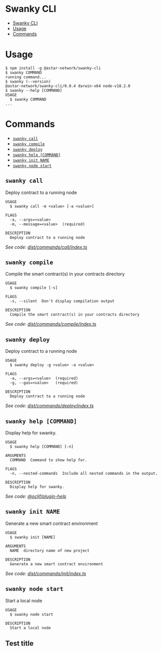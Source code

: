 # Swanky CLI

<!-- toc -->
* [Swanky CLI](#swanky-cli)
* [Usage](#usage)
* [Commands](#commands)
<!-- tocstop -->

# Usage

<!-- usage -->
```sh-session
$ npm install -g @astar-network/swanky-cli
$ swanky COMMAND
running command...
$ swanky (--version)
@astar-network/swanky-cli/0.0.4 darwin-x64 node-v18.2.0
$ swanky --help [COMMAND]
USAGE
  $ swanky COMMAND
...
```
<!-- usagestop -->

# Commands

<!-- commands -->
* [`swanky call`](#swanky-call)
* [`swanky compile`](#swanky-compile)
* [`swanky deploy`](#swanky-deploy)
* [`swanky help [COMMAND]`](#swanky-help-command)
* [`swanky init NAME`](#swanky-init-name)
* [`swanky node start`](#swanky-node-start)

## `swanky call`

Deploy contract to a running node

```
USAGE
  $ swanky call -m <value> [-a <value>]

FLAGS
  -a, --args=<value>
  -m, --message=<value>  (required)

DESCRIPTION
  Deploy contract to a running node
```

_See code: [dist/commands/call/index.ts](https://github.com/AstarNetwork/swanky-cli/blob/v0.0.4/dist/commands/call/index.ts)_

## `swanky compile`

Compile the smart contract(s) in your contracts directory

```
USAGE
  $ swanky compile [-s]

FLAGS
  -s, --silent  Don't display compilation output

DESCRIPTION
  Compile the smart contract(s) in your contracts directory
```

_See code: [dist/commands/compile/index.ts](https://github.com/AstarNetwork/swanky-cli/blob/v0.0.4/dist/commands/compile/index.ts)_

## `swanky deploy`

Deploy contract to a running node

```
USAGE
  $ swanky deploy -g <value> -a <value>

FLAGS
  -a, --args=<value>  (required)
  -g, --gas=<value>   (required)

DESCRIPTION
  Deploy contract to a running node
```

_See code: [dist/commands/deploy/index.ts](https://github.com/AstarNetwork/swanky-cli/blob/v0.0.4/dist/commands/deploy/index.ts)_

## `swanky help [COMMAND]`

Display help for swanky.

```
USAGE
  $ swanky help [COMMAND] [-n]

ARGUMENTS
  COMMAND  Command to show help for.

FLAGS
  -n, --nested-commands  Include all nested commands in the output.

DESCRIPTION
  Display help for swanky.
```

_See code: [@oclif/plugin-help](https://github.com/oclif/plugin-help/blob/v5.1.12/src/commands/help.ts)_

## `swanky init NAME`

Generate a new smart contract environment

```
USAGE
  $ swanky init [NAME]

ARGUMENTS
  NAME  directory name of new project

DESCRIPTION
  Generate a new smart contract environment
```

_See code: [dist/commands/init/index.ts](https://github.com/AstarNetwork/swanky-cli/blob/v0.0.4/dist/commands/init/index.ts)_

## `swanky node start`

Start a local node

```
USAGE
  $ swanky node start

DESCRIPTION
  Start a local node
```
<!-- commandsstop -->

## Test title
